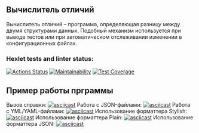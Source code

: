 ## Вычислитель отличий
Вычислитель отличий – программа, определяющая разницу между двумя структурами данных. Подобный механизм используется при выводе тестов или при автоматическом отслеживании изменении в конфигурационных файлах.

### Hexlet tests and linter status:
[![Actions Status](https://github.com/Ahiru78/java-project-71/actions/workflows/hexlet-check.yml/badge.svg)](https://github.com/Ahiru78/java-project-71/actions)
[![Maintainability](https://api.codeclimate.com/v1/badges/0cdba9ee0ad2a2df9d90/maintainability)](https://codeclimate.com/github/Ahiru78/java-project-71/maintainability)
[![Test Coverage](https://api.codeclimate.com/v1/badges/0cdba9ee0ad2a2df9d90/test_coverage)](https://codeclimate.com/github/Ahiru78/java-project-71/test_coverage)

## Пример работы прграммы
Вызов справки:
[![asciicast](https://asciinema.org/a/8Wy7IgRZorNYPtKz0HE2N9EYV.svg)](https://asciinema.org/a/8Wy7IgRZorNYPtKz0HE2N9EYV)
Работа с JSON-файлами:
[![asciicast](https://asciinema.org/a/ILSjCmKV5C7UiOHHe83hucYAA.svg)](https://asciinema.org/a/ILSjCmKV5C7UiOHHe83hucYAA)
Работа с YML/YAML-файлами:
[![asciicast](https://asciinema.org/a/gRbWXYxUF64AKlBj1GTkxKMqX.svg)](https://asciinema.org/a/gRbWXYxUF64AKlBj1GTkxKMqX)
Использование форматтера Stylish:
[![asciicast](https://asciinema.org/a/VXlUzNgLGXtjtdXHEfTrFQtcc.svg)](https://asciinema.org/a/VXlUzNgLGXtjtdXHEfTrFQtcc)
Использование форматтера Plain:
[![asciicast](https://asciinema.org/a/4GHd1KFbxsWhvPHER9YRvQVTM.svg)](https://asciinema.org/a/4GHd1KFbxsWhvPHER9YRvQVTM)
Использование форматтера JSON:
[![asciicast](https://asciinema.org/a/IiX3XOHspiJxYIqil2Qk7M21H.svg)](https://asciinema.org/a/IiX3XOHspiJxYIqil2Qk7M21H)
